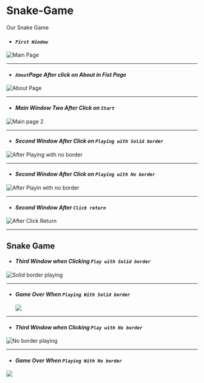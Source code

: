 # Snake-Game
Our Snake Game 
- #### ***`First Window`***
<img src="./Images/Main1.png" alt="Main Page"/>

-----

- #### ***`About`Page After click on About in Fist Page***
<img src="./Images/About.png" alt="About Page"/>

----

- #### ***Main Window Two After Click on `Start`*** 
<img src="./Images/Main2.png" alt="Main page 2"/>

----

- #### ***Second Window After Click on `Playing with Solid border`***
<img src="./Images/Main2AfterPlayWithSolidBorder.png" alt="After Playing with no border">

----

-  #### ***Second Window After Click on `Playing with No border`***
  
<img src="./Images/Main2AfterPlayWithNoBorder.png" alt="After Playin with no border">

----

- #### ***Second Window After `Click return`***

<img src="./Images/Main1.png" alt="After Click Return" >

----
## Snake Game 

- #### ***Third Window when Clicking `Play with Solid border`***
<img src="./Images/playWithSolidBorder.png" alt="Solid border playing">

----
- #### ***Game Over When `Playing With Solid border`***
  <img src="./Images/GameOverWhenSolidBorder.png">

---


- #### ***Third Window when Clicking `Play with No border`***
<img src="./Images/playWithNoBorder.png" alt="No border playing">

----

- #### ***Game Over When `Playing With No border`***
 
 <img src="./Images/GameOverWhenNoBorder.png">



